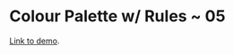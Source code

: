 # Colour Palette w/ Rules ~ 05

[Link to demo](https://larryzodiac.github.io/Creative-Coding/01_colour/01.2_colour_palettes/01.2.3_rules/01.2.3_05/).
